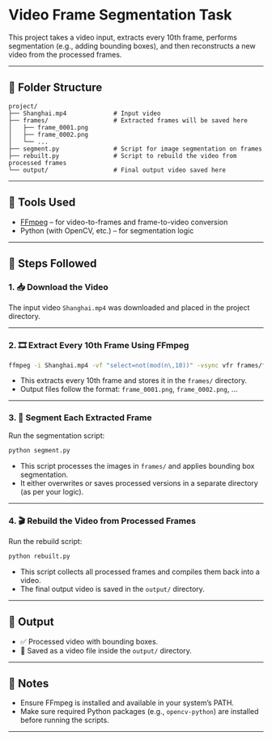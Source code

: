 # Video Frame Segmentation Task

This project takes a video input, extracts every 10th frame, performs segmentation (e.g., adding bounding boxes), and then reconstructs a new video from the processed frames.

---

## 📂 Folder Structure

```
project/
├── Shanghai.mp4             # Input video
├── frames/                  # Extracted frames will be saved here
│   ├── frame_0001.png
│   ├── frame_0002.png
│   └── ...
├── segment.py               # Script for image segmentation on frames
├── rebuilt.py               # Script to rebuild the video from processed frames
└── output/                  # Final output video saved here
```

---

## 🧰 Tools Used

- [FFmpeg](https://ffmpeg.org/) – for video-to-frames and frame-to-video conversion
- Python (with OpenCV, etc.) – for segmentation logic

---

## 🚀 Steps Followed

### 1. 📥 Download the Video
The input video `Shanghai.mp4` was downloaded and placed in the project directory.

---

### 2. 🎞 Extract Every 10th Frame Using FFmpeg

```bash
ffmpeg -i Shanghai.mp4 -vf "select=not(mod(n\,10))" -vsync vfr frames/frame_%04d.png
```

- This extracts every 10th frame and stores it in the `frames/` directory.
- Output files follow the format: `frame_0001.png`, `frame_0002.png`, ...

---

### 3. 🧠 Segment Each Extracted Frame

Run the segmentation script:

```bash
python segment.py
```

- This script processes the images in `frames/` and applies bounding box segmentation.
- It either overwrites or saves processed versions in a separate directory (as per your logic).

---

### 4. 🎬 Rebuild the Video from Processed Frames

Run the rebuild script:

```bash
python rebuilt.py
```

- This script collects all processed frames and compiles them back into a video.
- The final output video is saved in the `output/` directory.

---

## 🎯 Output

- ✅ Processed video with bounding boxes.
- 📁 Saved as a video file inside the `output/` directory.

---

## 📝 Notes

- Ensure FFmpeg is installed and available in your system’s PATH.
- Make sure required Python packages (e.g., `opencv-python`) are installed before running the scripts.

---

